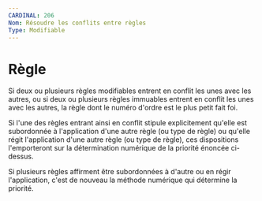 ```yaml
---
CARDINAL: 206
Nom: Résoudre les conflits entre règles
Type: Modifiable
---
```


# Règle

Si deux ou plusieurs règles modifiables entrent en conflit les unes avec les autres, ou si
deux ou plusieurs règles immuables entrent en conflit les unes avec les autres, la règle dont
le numéro d'ordre est le plus petit fait foi.

Si l'une des règles entrant ainsi en conflit stipule explicitement qu'elle est subordonnée à
l'application d'une autre règle (ou type de règle) ou qu'elle régit l'application d'une autre
règle (ou type de règle), ces dispositions l'emporteront sur la détermination numérique de
la priorité énoncée ci-dessus.

Si plusieurs règles affirment être subordonnées à d'autre ou en régir l'application, c'est de 
nouveau la méthode numérique qui détermine la priorité.
